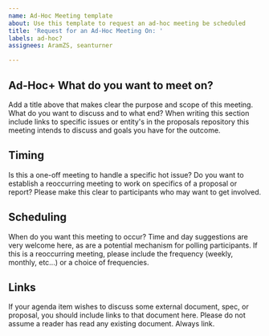 ```yaml
---
name: Ad-Hoc Meeting template
about: Use this template to request an ad-hoc meeting be scheduled
title: 'Request for an Ad-Hoc Meeting On: '
labels: ad-hoc?
assignees: AramZS, seanturner

---
```


## Ad-Hoc+ What do you want to meet on?

Add a title above that makes clear the purpose and scope of this meeting. What do you want to discuss and to what end? When writing this section include links to specific issues or entity's in the proposals repository this meeting intends to discuss and goals you have for the outcome.

## Timing

Is this a one-off meeting to handle a specific hot issue? Do you want to establish a reoccurring meeting to work on specifics of a proposal or report? Please make this clear to participants who may want to get involved. 

## Scheduling

When do you want this meeting to occur? Time and day suggestions are very welcome here, as are a potential mechanism for polling participants. If this is a reoccurring meeting, please include the frequency (weekly, monthly, etc...) or a choice of frequencies. 

## Links 

If your agenda item wishes to discuss some external document, spec, or proposal, you should include links to that document here. Please do not assume a reader has read any existing document. Always link.
